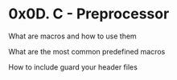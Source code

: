 # 0x0D. C - Preprocessor


What are macros and how to use them

What are the most common predefined macros

How to include guard your header files
